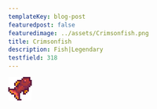 ```yaml
---
templateKey: blog-post
featuredpost: false
featuredimage: ../assets/Crimsonfish.png
title: Crimsonfish
description: Fish|Legendary
testfield: 318
---
```

![Crimsonfish](../assets/Crimsonfish.png)